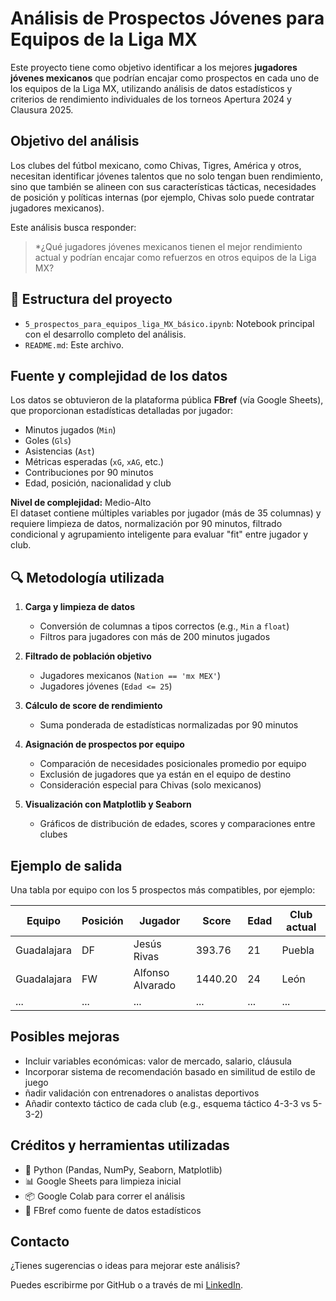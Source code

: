 # Análisis de Prospectos Jóvenes para Equipos de la Liga MX

Este proyecto tiene como objetivo identificar a los mejores **jugadores jóvenes mexicanos** que podrían encajar como prospectos en cada uno de los equipos de la Liga MX, utilizando análisis de datos estadísticos y criterios de rendimiento individuales de los torneos Apertura 2024 y Clausura 2025.

## Objetivo del análisis

Los clubes del fútbol mexicano, como Chivas, Tigres, América y otros, necesitan identificar jóvenes talentos que no solo tengan buen rendimiento, sino que también se alineen con sus características tácticas, necesidades de posición y políticas internas (por ejemplo, Chivas solo puede contratar jugadores mexicanos).

Este análisis busca responder:

> *¿Qué jugadores jóvenes mexicanos tienen el mejor rendimiento actual y podrían encajar como refuerzos en otros equipos de la Liga MX?

## 📁 Estructura del proyecto

- `5_prospectos_para_equipos_liga_MX_básico.ipynb`: Notebook principal con el desarrollo completo del análisis.
- `README.md`: Este archivo.

## Fuente y complejidad de los datos

Los datos se obtuvieron de la plataforma pública **FBref** (vía Google Sheets), que proporcionan estadísticas detalladas por jugador:

- Minutos jugados (`Min`)
- Goles (`Gls`)
- Asistencias (`Ast`)
- Métricas esperadas (`xG`, `xAG`, etc.)
- Contribuciones por 90 minutos
- Edad, posición, nacionalidad y club

**Nivel de complejidad:** Medio-Alto  
El dataset contiene múltiples variables por jugador (más de 35 columnas) y requiere limpieza de datos, normalización por 90 minutos, filtrado condicional y agrupamiento inteligente para evaluar "fit" entre jugador y club.

## 🔍 Metodología utilizada

1. **Carga y limpieza de datos**  
   - Conversión de columnas a tipos correctos (e.g., `Min` a `float`)
   - Filtros para jugadores con más de 200 minutos jugados

2. **Filtrado de población objetivo**  
   - Jugadores mexicanos (`Nation == 'mx MEX'`)
   - Jugadores jóvenes (`Edad <= 25`)

3. **Cálculo de score de rendimiento**  
   - Suma ponderada de estadísticas normalizadas por 90 minutos

4. **Asignación de prospectos por equipo**  
   - Comparación de necesidades posicionales promedio por equipo
   - Exclusión de jugadores que ya están en el equipo de destino
   - Consideración especial para Chivas (solo mexicanos)

5. **Visualización con Matplotlib y Seaborn**  
   - Gráficos de distribución de edades, scores y comparaciones entre clubes

## Ejemplo de salida

Una tabla por equipo con los 5 prospectos más compatibles, por ejemplo:

| Equipo     | Posición | Jugador           | Score   | Edad | Club actual  |
|------------|----------|-------------------|---------|------|--------------|
| Guadalajara | DF       | Jesús Rivas        | 393.76 | 21   | Puebla       |
| Guadalajara | FW       | Alfonso Alvarado   | 1440.20| 24   | León         |
| ...        | ...      | ...               | ...     | ...  | ...          |

## Posibles mejoras

- Incluir variables económicas: valor de mercado, salario, cláusula
- Incorporar sistema de recomendación basado en similitud de estilo de juego
- ñadir validación con entrenadores o analistas deportivos
- Añadir contexto táctico de cada club (e.g., esquema táctico 4-3-3 vs 5-3-2)

## Créditos y herramientas utilizadas

- 🐍 Python (Pandas, NumPy, Seaborn, Matplotlib)
- 📊 Google Sheets para limpieza inicial
- 📦 Google Colab para correr el análisis
- 📘 FBref como fuente de datos estadísticos

## Contacto

¿Tienes sugerencias o ideas para mejorar este análisis?

Puedes escribirme por GitHub o a través de mi [LinkedIn]([https://www.linkedin.com/](https://www.linkedin.com/in/asairi-nava/)).


